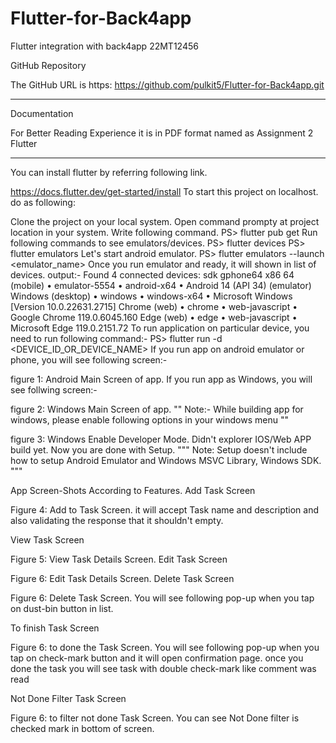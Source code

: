 # Flutter-for-Back4app
Flutter integration with back4app 22MT12456

GitHub Repository

The GitHub URL is https: https://github.com/pulkit5/Flutter-for-Back4app.git
************************
Documentation

For Better Reading Experience it is in PDF format named as Assignment 2 Flutter


************************
You can install flutter by referring following link.

https://docs.flutter.dev/get-started/install
To start this project on localhost. do as following:

Clone the project on your local system.
Open command prompty at project location in your system.
Write following command.
 PS> flutter pub get 
Run following commands to see emulators/devices.
 PS> flutter devices 
 PS> flutter emulators
Let's start android emulator.
 PS> flutter emulators --launch <emulator_name> 
Once you run emulator and ready, it will shown in list of devices.
output:-
    Found 4 connected devices:
    sdk gphone64 x86 64 (mobile) • emulator-5554 • android-x64    • Android 14 (API 34) (emulator)
    Windows (desktop)            • windows       • windows-x64    • Microsoft Windows [Version 10.0.22631.2715]
    Chrome (web)                 • chrome        • web-javascript • Google Chrome 119.0.6045.160
    Edge (web)                   • edge          • web-javascript • Microsoft Edge 119.0.2151.72
To run application on particular device, you need to run following command:-
 PS> flutter run -d <DEVICE_ID_OR_DEVICE_NAME> 
If you run app on android emulator or phone, you will see following screen:-



figure 1: Android Main Screen of app.
If you run app as Windows, you will see follwing screen:-



figure 2: Windows Main Screen of app.
"" Note:- While building app for windows, please enable following options in your windows menu ""




figure 3: Windows Enable Developer Mode.
Didn't explorer IOS/Web APP build yet.
Now you are done with Setup.
""" Note: Setup doesn't include how to setup Android Emulator and Windows MSVC Library, Windows SDK. """

App Screen-Shots According to Features.
Add Task Screen



Figure 4: Add to Task Screen.
it will accept Task name and description and also validating the response that it shouldn't empty.

View Task Screen



Figure 5: View Task Details Screen.
Edit Task Screen



Figure 6: Edit Task Details Screen.
Delete Task Screen



Figure 6: Delete Task Screen.
You will see following pop-up when you tap on dust-bin button in list.

To finish Task Screen



Figure 6: to done the Task Screen.
You will see following pop-up when you tap on check-mark button and it will open confirmation page. once you done the task you will see task with double check-mark like comment was read

Not Done Filter Task Screen



Figure 6: to filter not done Task Screen.
You can see Not Done filter is checked mark in bottom of screen.
